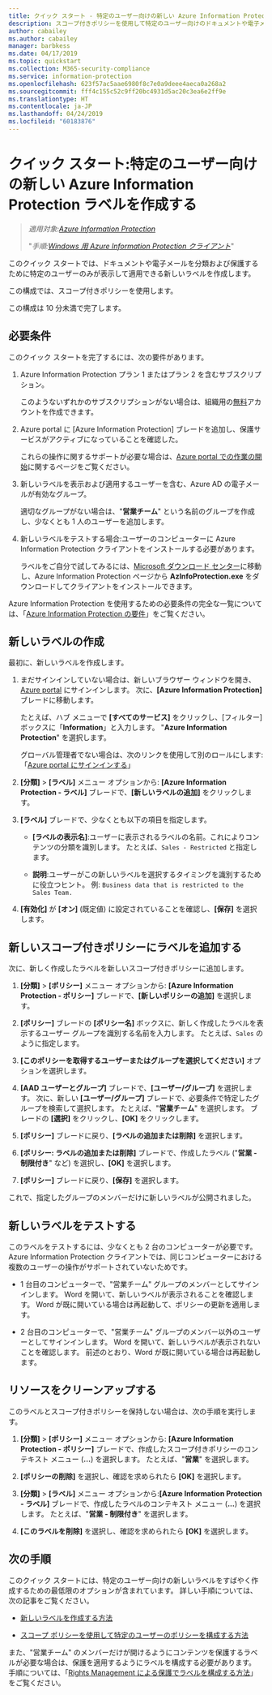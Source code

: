 ```yaml
---
title: クイック スタート - 特定のユーザー向けの新しい Azure Information Protection ラベル - AIP
description: スコープ付きポリシーを使用して特定のユーザー向けのドキュメントや電子メールを分類する新しいラベルを作成および構成します。
author: cabailey
ms.author: cabailey
manager: barbkess
ms.date: 04/17/2019
ms.topic: quickstart
ms.collection: M365-security-compliance
ms.service: information-protection
ms.openlocfilehash: 623f57ac5aae6980f8c7e0a9deee4aeca0a268a2
ms.sourcegitcommit: fff4c155c52c9ff20bc4931d5ac20c3ea6e2ff9e
ms.translationtype: HT
ms.contentlocale: ja-JP
ms.lasthandoff: 04/24/2019
ms.locfileid: "60183876"
---
```

# <a name="quickstart-create-a-new-azure-information-protection-label-for-specific-users"></a>クイック スタート:特定のユーザー向けの新しい Azure Information Protection ラベルを作成する

>*適用対象:[Azure Information Protection](https://azure.microsoft.com/pricing/details/information-protection)*
>
> "*手順:[Windows 用 Azure Information Protection クライアント](faqs.md#whats-the-difference-between-the-azure-information-protection-client-and-the-azure-information-protection-unified-labeling-client)*"

このクイック スタートでは、ドキュメントや電子メールを分類および保護するために特定のユーザーのみが表示して適用できる新しいラベルを作成します。

この構成では、スコープ付きポリシーを使用します。

この構成は 10 分未満で完了します。

## <a name="prerequisites"></a>必要条件

このクイック スタートを完了するには、次の要件があります。

1. Azure Information Protection プラン 1 またはプラン 2 を含むサブスクリプション。
    
    このようないずれかのサブスクリプションがない場合は、組織用の[無料](https://admin.microsoft.com/Signup/Signup.aspx?OfferId=87dd2714-d452-48a0-a809-d2f58c4f68b7)アカウントを作成できます。

2. Azure portal に [Azure Information Protection] ブレードを追加し、保護サービスがアクティブになっていることを確認した。

    これらの操作に関するサポートが必要な場合は、[Azure portal での作業の開始](quickstart-viewpolicy.md)に関するページをご覧ください。

3. 新しいラベルを表示および適用するユーザーを含む、Azure AD の電子メールが有効なグループ。
    
    適切なグループがない場合は、"**営業チーム**" という名前のグループを作成し、少なくとも 1 人のユーザーを追加します。

4. 新しいラベルをテストする場合:ユーザーのコンピューターに Azure Information Protection クライアントをインストールする必要があります。 
    
    ラベルをご自分で試してみるには、[Microsoft ダウンロード センター](https://www.microsoft.com/en-us/download/details.aspx?id=53018)に移動し、Azure Information Protection ページから **AzInfoProtection.exe** をダウンロードしてクライアントをインストールできます。

Azure Information Protection を使用するための必要条件の完全な一覧については、「[Azure Information Protection の要件](requirements.md)」をご覧ください。
    
## <a name="create-a-new-label"></a>新しいラベルの作成

最初に、新しいラベルを作成します。

1. まだサインインしていない場合は、新しいブラウザー ウィンドウを開き、[Azure portal](configure-policy.md#signing-in-to-the-azure-portal) にサインインします。 次に、**[Azure Information Protection]** ブレードに移動します。
    
    たとえば、ハブ メニューで **[すべてのサービス]** をクリックし、[フィルター] ボックスに「**Information**」と入力します。 "**Azure Information Protection**" を選択します。
    
    グローバル管理者でない場合は、次のリンクを使用して別のロールにします:「[Azure portal にサインインする](configure-policy.md#signing-in-to-the-azure-portal)」

2. **[分類]** > **[ラベル]** メニュー オプションから: **[Azure Information Protection - ラベル]** ブレードで、**[新しいラベルの追加]** をクリックします。

3. **[ラベル]** ブレードで、少なくとも以下の項目を指定します。
    
    - **[ラベルの表示名]**:ユーザーに表示されるラベルの名前。これによりコンテンツの分類を識別します。 たとえば、`Sales - Restricted` と指定します。
    
    - **説明**:ユーザーがこの新しいラベルを選択するタイミングを識別するために役立つヒント。 例: `Business data that is restricted to the Sales Team.`

4. **[有効化]** が **[オン]** (既定値) に設定されていることを確認し、**[保存]** を選択します。

## <a name="add-the-label-to-a-new-scoped-policy"></a>新しいスコープ付きポリシーにラベルを追加する

次に、新しく作成したラベルを新しいスコープ付きポリシーに追加します。

1. **[分類]** > **[ポリシー]** メニュー オプションから: **[Azure Information Protection - ポリシー]** ブレードで、**[新しいポリシーの追加]** を選択します。 

2. **[ポリシー]** ブレードの **[ポリシー名]** ボックスに、新しく作成したラベルを表示するユーザー グループを識別する名前を入力します。 たとえば、`Sales` のように指定します。

3. **[このポリシーを取得するユーザーまたはグループを選択してください]** オプションを選択します。

4. **[AAD ユーザーとグループ]** ブレードで、**[ユーザー/グループ]** を選択します。 次に、新しい **[ユーザー/グループ]** ブレードで、必要条件で特定したグループを検索して選択します。 たとえば、"**営業チーム**" を選択します。 ブレードの **[選択]** をクリックし、**[OK]** をクリックします。

5. **[ポリシー]** ブレードに戻り、**[ラベルの追加または削除]** を選択します。

6. **[ポリシー: ラベルの追加または削除]** ブレードで、作成したラベル ("**営業 - 制限付き**" など) を選択し、**[OK]** を選択します。

7. **[ポリシー]** ブレードに戻り、**[保存]** を選択します。 

これで、指定したグループのメンバーだけに新しいラベルが公開されました。 

## <a name="test-your-new-label"></a>新しいラベルをテストする

このラベルをテストするには、少なくとも 2 台のコンピューターが必要です。Azure Information Protection クライアントでは、同じコンピューターにおける複数のユーザーの操作がサポートされていないためです。

 - 1 台目のコンピューターで、"営業チーム" グループのメンバーとしてサインインします。 Word を開いて、新しいラベルが表示されることを確認します。 Word が既に開いている場合は再起動して、ポリシーの更新を適用します。

- 2 台目のコンピューターで、"営業チーム" グループのメンバー以外のユーザーとしてサインインします。 Word を開いて、新しいラベルが表示されないことを確認します。 前述のとおり、Word が既に開いている場合は再起動します。

## <a name="clean-up-resources"></a>リソースをクリーンアップする

このラベルとスコープ付きポリシーを保持しない場合は、次の手順を実行します。

1. **[分類]** > **[ポリシー]** メニュー オプションから: **[Azure Information Protection - ポリシー]** ブレードで、作成したスコープ付きポリシーのコンテキスト メニュー (**...**) を選択します。 たとえば、"**営業**" を選択します。

2. **[ポリシーの削除]** を選択し、確認を求められたら **[OK]** を選択します。

3. **[分類]** > **[ラベル]** メニュー オプションから:**[Azure Information Protection - ラベル]** ブレードで、作成したラベルのコンテキスト メニュー (**...**) を選択します。  たとえば、"**営業 - 制限付き**" を選択します。

4.  **[このラベルを削除]** を選択し、確認を求められたら **[OK]** を選択します。


## <a name="next-steps"></a>次の手順

このクイック スタートには、特定のユーザー向けの新しいラベルをすばやく作成するための最低限のオプションが含まれています。 詳しい手順については、次の記事をご覧ください。

- [新しいラベルを作成する方法](configure-policy-new-label.md)

- [スコープ ポリシーを使用して特定のユーザーのポリシーを構成する方法](configure-policy-scope.md)

また、"営業チーム" のメンバーだけが開けるようにコンテンツを保護するラベルが必要な場合は、保護を適用するようにラベルを構成する必要があります。 手順については、「[Rights Management による保護でラベルを構成する方法](configure-policy-protection.md)」をご覧ください。

